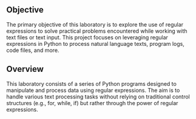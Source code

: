 ## Objective
The primary objective of this laboratory is to explore the use of regular expressions to solve practical problems encountered while working with text files or text input. 
This project focuses on leveraging regular expressions in Python to process natural language texts, program logs, code files, and more.

## Overview
This laboratory consists of a series of Python programs designed to manipulate and process data using regular expressions. 
The aim is to handle various text processing tasks without relying on traditional control structures (e.g., for, while, if) but rather through the power of regular expressions.
